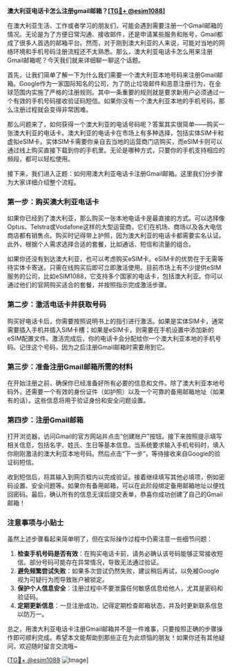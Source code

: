 **澳大利亚电话卡怎么注册gmail邮箱？[[TG💪+ @esim1088](https://t.me/s/esim1088)]**

在澳大利亚生活、工作或者学习的朋友们，可能会遇到需要注册一个Gmail邮箱的情况。无论是为了方便日常沟通、接收邮件，还是申请某些服务和账号，Gmail都成了很多人首选的邮箱平台。然而，对于刚到澳大利亚的人来说，可能对当地的网络环境和手机号码注册流程还不太熟悉。那么，澳大利亚电话卡怎么用来注册Gmail邮箱呢？今天我们就来详细聊一聊这个话题。

首先，让我们简单了解一下为什么我们需要一个澳大利亚本地号码来注册Gmail邮箱。Google作为一家国际知名的公司，为了防止垃圾邮件和恶意注册行为，在全球范围内实施了严格的注册规则。其中一条重要的规则就是要求新用户必须通过一个有效的手机号码接收验证码短信。如果你没有一个澳大利亚本地的手机号码，那么注册过程就会变得非常困难。

那么问题来了，如何获得一个澳大利亚的电话号码呢？答案其实很简单——购买一张澳大利亚的电话卡。澳大利亚的电话卡在市场上有多种选择，包括实体SIM卡和虚拟eSIM卡。实体SIM卡需要你亲自去当地的运营商门店购买，而eSIM卡则可以通过线上购买直接下载到你的手机里。无论是哪种方式，只要你的手机支持相应的频段，都可以轻松使用。

接下来，我们进入正题：如何用澳大利亚电话卡注册Gmail邮箱。这里我们分步骤为大家详细介绍整个流程。

### 第一步：购买澳大利亚电话卡

如果你已经到了澳大利亚，那么购买一张本地电话卡是最直接的方式。可以选择像Optus、Telstra或Vodafone这样的大型运营商，它们在机场、商场以及各大电信商店都有销售点。购买时记得带上护照，因为澳大利亚的电话卡都需要实名认证。此外，根据个人需求选择合适的套餐，比如通话、短信和流量的组合。

如果你还没有到达澳大利亚，也可以考虑购买eSIM卡。eSIM卡的优势在于无需等待实体卡寄送，只需在线购买后即可立即激活使用。目前市场上有不少提供eSIM服务的公司，比如eSIM1088，它支持多个国家的电话卡，包括澳大利亚。你可以通过他们的官网购买适合的套餐，并按照指示完成激活步骤。

### 第二步：激活电话卡并获取号码

购买好电话卡后，你需要按照说明书上的指引进行激活。如果是实体SIM卡，通常需要插入手机并插入SIM卡槽；如果是eSIM卡，则需要在手机设置中添加新的eSIM配置文件。激活完成后，你的电话卡会分配给你一个澳大利亚本地的手机号码。记住这个号码，因为之后注册Gmail邮箱时需要用到它。

### 第三步：准备注册Gmail邮箱所需的材料

在开始注册之前，确保你已经准备好所有必要的信息和文件。除了澳大利亚本地号码外，还需要一个有效的身份证件（如护照）以及一个可靠的备用邮箱地址（如果有的话）。这些信息将用于验证身份和安全问题设置。

### 第四步：注册Gmail邮箱

打开浏览器，访问Gmail的官方网站并点击“创建账户”按钮。接下来按照提示填写相关信息，包括名字、姓氏、生日等基本信息。当系统要求输入手机号码时，填入你刚刚激活的澳大利亚本地号码。然后点击“下一步”，等待接收来自Google的验证码短信。

收到短信后，将其输入到网页框内以完成验证。接着继续填写其他必填项，例如密码设置、安全问题等。如果你有备用邮箱，可以在此阶段绑定备用邮箱地址以便找回密码。最后，确认所有的信息无误后提交表单，恭喜你成功创建了自己的Gmail邮箱！

### 注意事项与小贴士

虽然上述步骤看起来简单明了，但在实际操作过程中仍需注意一些细节问题：

1. **检查手机号码是否有效**：在购买电话卡前，请务必确认该号码能够正常接收短信。部分号码可能存在异常情况，导致无法通过验证。
2. **避免频繁尝试失败**：如果多次尝试仍然失败，建议稍后再试，以免被Google视为可疑行为而导致账户被锁定。
3. **保护个人信息安全**：注册过程中不要泄露任何敏感信息给他人，尤其是密码和验证码。
4. **定期更新信息**：一旦注册成功，记得定期检查邮箱状态，并及时更新联系信息以防万一。

总之，用澳大利亚电话卡注册Gmail邮箱并不是一件难事，只要按照正确的步骤操作即可顺利完成。希望本文能帮助到那些正在为此烦恼的朋友！如果你还有其他疑问，欢迎随时留言交流哦~

[[TG💪+ @esim1088](https://t.me/s/esim1088) ![Image](https://i.postimg.cc/4NQfJmqS/Snipaste-2025-05-13-00-14-12.png)]